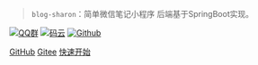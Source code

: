 

> `blog-sharon`：简单微信笔记小程序 后端基于SpringBoot实现。

[![QQ群](https://img.shields.io/badge/QQ%E7%BE%A4-924715723-yellowgreen.svg)](https://jq.qq.com/?_wv=1027&k=5PIRvFq)
[![码云](https://img.shields.io/badge/Gitee-%E7%A0%81%E4%BA%91-yellow.svg)](https://gitee.com/qinxuewu)
[![Github](https://img.shields.io/badge/Github-Github-red.svg)](https://github.com/a870439570)

[GitHub](https://github.com/a870439570/blog-sharon)
[Gitee](https://gitee.com/qinxuewu/blog-sharon)
[快速开始](#quick-start)
